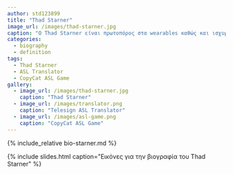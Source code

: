 ```yaml
---
author: std123899
title: "Thad Starner"
image_url: /images/thad-starner.jpg
caption: "O Thad Starner είναι πρωτοπόρος στα wearables καθώς και ισχυρός υποστηρικτής συστημάτων συνεχούς πρόσβασης και καθημερινής χρήσης"
categories:
  - biography
  - definition
tags:
  - Thad Starner
  - ASL Translator
  - CopyCat ASL Game
gallery:
  - image_url: /images/thad-starner.jpg
    caption: "Thad Starner"
  - image_url: /images/translator.png
    caption: "Telesign ASL Translator"
  - image_url: /images/asl-game.png
    caption: "CopyCat ASL Game"
---
```


{% include_relative bio-starner.md %}

{% include slides.html caption="Εικόνες για την βιογραφία του Τhad Starner" %}
